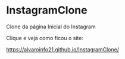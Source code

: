 # InstagramClone

Clone da página Inicial do Instagram

Clique e veja como ficou o site:

https://alvaroinfo21.github.io/InstagramClone/

